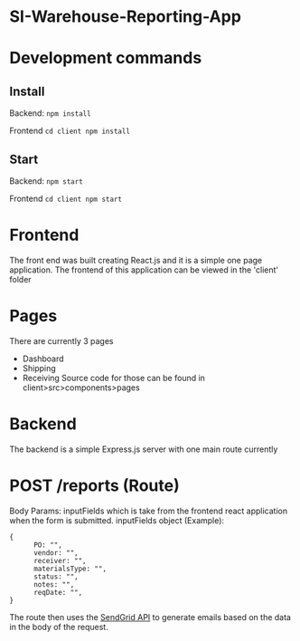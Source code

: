 # SI-Warehouse-Reporting-App

# Development commands 
## Install
Backend: 
```npm install``` 

Frontend
```cd client npm install ```
## Start 
Backend: 
```npm start``` 

Frontend
```cd client npm start```


# Frontend
The front end was built creating React.js and it is a simple one page application. 
The frontend of this application can be viewed in the 'client' folder
# Pages 
There are currently 3 pages 
- Dashboard 
- Shipping 
- Receiving
Source code for those can be found in client>src>components>pages 

# Backend 
The backend is a simple Express.js server with one main route currently 

# POST /reports (Route)

Body Params: inputFields which is take from the frontend react application when the form is submitted. 
inputFields object (Example): 
```
{
      PO: "",
      vendor: "",
      receiver: "",
      materialsType: "",
      status: "",
      notes: "",
      reqDate: "",
}
```

The route then uses the [SendGrid API](https://sendgrid.com/docs/for-developers/sending-email/api-getting-started/) to generate emails based on the data in the body of the request.









